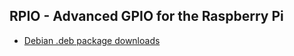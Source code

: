 RPIO - Advanced GPIO for the Raspberry Pi
-----------------------------------------

* [Debian .deb package downloads](download/)
